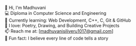 👋 Hi, I'm Madhuvani  
💻 Diploma in Computer Science and Engineering  
🌱 Currently learning: Web Development, C++, C, Git & GitHub  
🎨 I love: Poetry, Drawing, and Building Creative Projects  
📫 Reach me at: [madhuvanisiliveru1017@gmail.com]  
🌟 Fun fact: I believe every line of code tells a story

